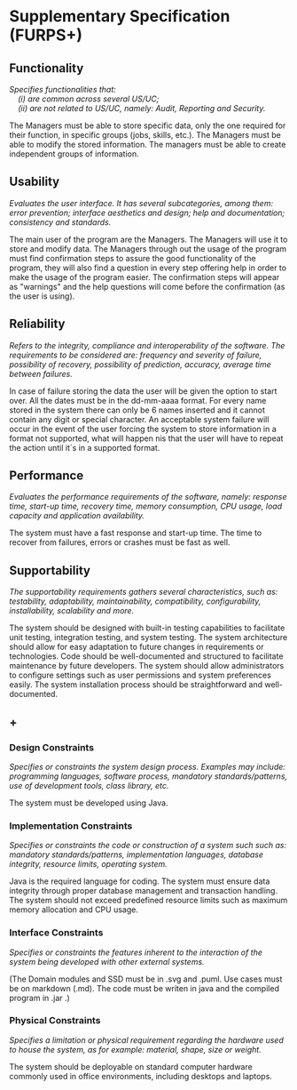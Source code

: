# Supplementary Specification (FURPS+)

## Functionality

_Specifies functionalities that:  
&nbsp; &nbsp; (i) are common across several US/UC;  
&nbsp; &nbsp; (ii) are not related to US/UC, namely: Audit, Reporting and Security._

The Managers must be able to store specific data, only the one required for their function, in specific groups (jobs, skills, etc.). 
The Managers must be able to modify the stored information.
The managers must be able to create independent groups of information.

 


## Usability

_Evaluates the user interface. It has several subcategories,
among them: error prevention; interface aesthetics and design; help and
documentation; consistency and standards._

The main user of the program are the Managers. 
The Managers will use it to store and modify data. 
The Managers through out the usage of the program must find confirmation steps to assure the good functionality of the program, they will also find a question in every step offering help in order to make the usage of the program easier. The confirmation steps will appear as "warnings" and the help questions will come before the confirmation (as the user is using).


## Reliability

_Refers to the integrity, compliance and interoperability of the software. The requirements to be considered are: frequency and severity of failure, possibility of recovery, possibility of prediction, accuracy, average time between failures._

In case of failure storing the data the user will be given the option to start over.
All the dates must be in the dd-mm-aaaa format.
For every name stored in the system there can only be 6 names inserted and it cannot contain any digit or special character.
An acceptable system failure will occur in the event of the user forcing the system to store information in a format not supported, what will happen nis that the user will have to repeat the action until it´s in a supported format.

## Performance

_Evaluates the performance requirements of the software, namely: response time, start-up time, recovery time, memory consumption, CPU usage, load capacity and application availability._

The system must have a fast response and start-up time. The time to recover from failures, errors or crashes must be fast as well.

## Supportability

_The supportability requirements gathers several characteristics, such as:
testability, adaptability, maintainability, compatibility,
configurability, installability, scalability and more._

The system should be designed with built-in testing capabilities to facilitate unit testing, integration testing, and system testing.
The system architecture should allow for easy adaptation to future changes in requirements or technologies.
Code should be well-documented and structured to facilitate maintenance by future developers.
The system should allow administrators to configure settings such as user permissions and system preferences easily.
The system installation process should be straightforward and well-documented.

## +

### Design Constraints

_Specifies or constraints the system design process. Examples may include: programming languages, software process, mandatory standards/patterns, use of development tools, class library, etc._

The system must be developed using Java.

### Implementation Constraints

_Specifies or constraints the code or construction of a system such
such as: mandatory standards/patterns, implementation languages,
database integrity, resource limits, operating system._

Java is the required language for coding.
The system must ensure data integrity through proper database management and transaction handling.
The system should not exceed predefined resource limits such as maximum memory allocation and CPU usage.

### Interface Constraints

_Specifies or constraints the features inherent to the interaction of the
system being developed with other external systems._

(The Domain modules and SSD must be in .svg and .puml. Use cases must be on markdown (.md). The code must be writen in java and the compiled program in .jar .)

### Physical Constraints

_Specifies a limitation or physical requirement regarding the hardware used to house the system, as for example: material, shape, size or weight._

The system should be deployable on standard computer hardware commonly used in office environments, including desktops and laptops.